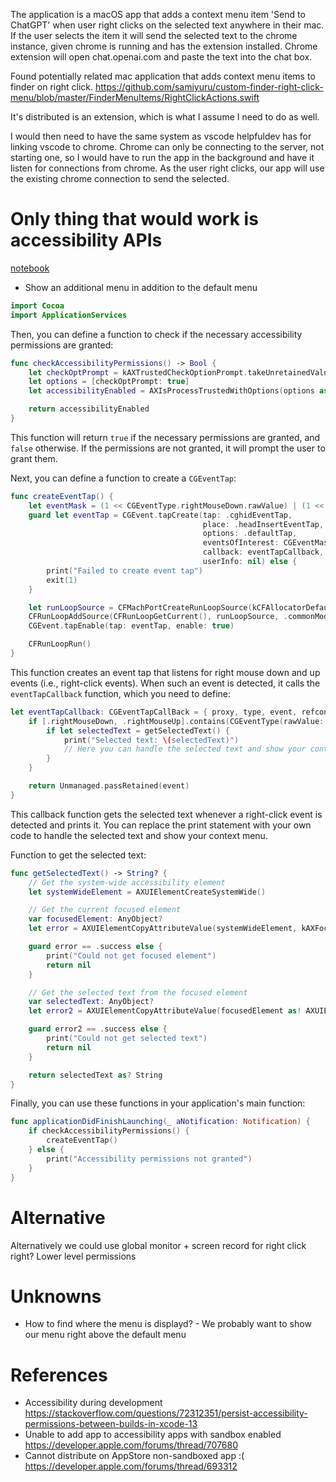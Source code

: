 The application is a macOS app that adds a context menu item 'Send to ChatGPT' when user right clicks on the selected text anywhere in their mac. If the user selects the item it will send the selected text to the chrome instance, given chrome is running and has the extension installed. Chrome extension will open chat.openai.com and paste the text into the chat box.


Found potentially related mac application that adds context menu items to finder on right click.
https://github.com/samiyuru/custom-finder-right-click-menu/blob/master/FinderMenuItems/RightClickActions.swift

It's distributed is an extension, which is what I assume I need to do as well.

I would then need to have the same system as vscode helpfuldev has for linking vscode to chrome. Chrome can only be connecting to the server, not starting one, so I would have to run the app in the background and have it listen for connections from chrome. As the user right clicks, our app will use the existing chrome connection to send the selected.

# Only thing that would work is accessibility APIs
[notebook](.task/sessions/1-Wed.task)
+ Show an additional menu in addition to the default menu


```swift
import Cocoa
import ApplicationServices
```

Then, you can define a function to check if the necessary accessibility permissions are granted:

```swift
func checkAccessibilityPermissions() -> Bool {
    let checkOptPrompt = kAXTrustedCheckOptionPrompt.takeUnretainedValue() as NSString
    let options = [checkOptPrompt: true]
    let accessibilityEnabled = AXIsProcessTrustedWithOptions(options as CFDictionary?)

    return accessibilityEnabled
}
```

This function will return `true` if the necessary permissions are granted, and `false` otherwise. If the permissions are not granted, it will prompt the user to grant them.

Next, you can define a function to create a `CGEventTap`:

```swift
func createEventTap() {
    let eventMask = (1 << CGEventType.rightMouseDown.rawValue) | (1 << CGEventType.rightMouseUp.rawValue)
    guard let eventTap = CGEvent.tapCreate(tap: .cghidEventTap, 
                                           place: .headInsertEventTap, 
                                           options: .defaultTap, 
                                           eventsOfInterest: CGEventMask(eventMask), 
                                           callback: eventTapCallback, 
                                           userInfo: nil) else {
        print("Failed to create event tap")
        exit(1)
    }

    let runLoopSource = CFMachPortCreateRunLoopSource(kCFAllocatorDefault, eventTap, 0)
    CFRunLoopAddSource(CFRunLoopGetCurrent(), runLoopSource, .commonModes)
    CGEvent.tapEnable(tap: eventTap, enable: true)

    CFRunLoopRun()
}
```

This function creates an event tap that listens for right mouse down and up events (i.e., right-click events). When such an event is detected, it calls the `eventTapCallback` function, which you need to define:

```swift
let eventTapCallback: CGEventTapCallBack = { proxy, type, event, refcon in
    if [.rightMouseDown, .rightMouseUp].contains(CGEventType(rawValue: type.rawValue)!) {
        if let selectedText = getSelectedText() {
            print("Selected text: \(selectedText)")
            // Here you can handle the selected text and show your context menu
        }
    }

    return Unmanaged.passRetained(event)
}
```

This callback function gets the selected text whenever a right-click event is detected and prints it. You can replace the print statement with your own code to handle the selected text and show your context menu.


Function to get the selected text:

```swift
func getSelectedText() -> String? {
    // Get the system-wide accessibility element
    let systemWideElement = AXUIElementCreateSystemWide()

    // Get the current focused element
    var focusedElement: AnyObject?
    let error = AXUIElementCopyAttributeValue(systemWideElement, kAXFocusedUIElementAttribute as CFString, &focusedElement)

    guard error == .success else {
        print("Could not get focused element")
        return nil
    }

    // Get the selected text from the focused element
    var selectedText: AnyObject?
    let error2 = AXUIElementCopyAttributeValue(focusedElement as! AXUIElement, kAXSelectedTextAttribute as CFString, &selectedText)

    guard error2 == .success else {
        print("Could not get selected text")
        return nil
    }

    return selectedText as? String
}
```

Finally, you can use these functions in your application's main function:

```swift
func applicationDidFinishLaunching(_ aNotification: Notification) {
    if checkAccessibilityPermissions() {
        createEventTap()
    } else {
        print("Accessibility permissions not granted")
    }
}
```

# Alternative
Alternatively we could use global monitor + screen record for right click right? Lower level permissions

# Unknowns
- How to find where the menu is displayd? - We probably want to show our menu right above the default menu

# References

- Accessibility during development https://stackoverflow.com/questions/72312351/persist-accessibility-permissions-between-builds-in-xcode-13
- Unable to add app to accessibility apps with sandbox enabled https://developer.apple.com/forums/thread/707680
- Cannot distribute on AppStore non-sandboxed app :( https://developer.apple.com/forums/thread/693312